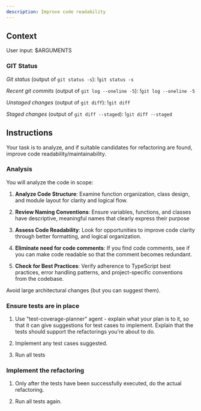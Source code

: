 ```yaml
---
description: Improve code readability
---
```


## Context

User input: $ARGUMENTS

### GIT Status

_Git status_ (output of `git status -s`):
!`git status -s`

_Recent git commits_ (output of `git log --oneline -5`):
!`git log --oneline -5`

_Unstaged changes_ (output of `git diff`):
!`git diff`

_Staged changes_ (output of `git diff --staged`):
!`git diff --staged`


## Instructions

Your task is to analyze, and if suitable candidates for refactoring are found, improve code readability/maintainability.


### Analysis

You will analyze the code in scope:

1. **Analyze Code Structure**: Examine function organization, class design, and module layout for clarity and logical flow.

2. **Review Naming Conventions**: Ensure variables, functions, and classes have descriptive, meaningful names that clearly express their purpose

3. **Assess Code Readability**: Look for opportunities to improve code clarity through better formatting, and logical organization.

4. **Eliminate need for code comments**: If you find code comments, see if you can make code readable so that the comment becomes redundant.

5. **Check for Best Practices**: Verify adherence to TypeScript best practices, error handling patterns, and project-specific conventions from the codebase. 

Avoid large architectural changes (but you can suggest them).

### Ensure tests are in place

1. Use "test-coverage-planner" agent - explain what your plan is to it, so that it can give suggestions for test cases to implement. Explain that the tests should support the refactorings you're about to do.

2. Implement any test cases suggested.

3. Run all tests

### Implement the refactoring

1. Only after the tests have been successfully executed, do the actual refactoring.

2. Run all tests again.